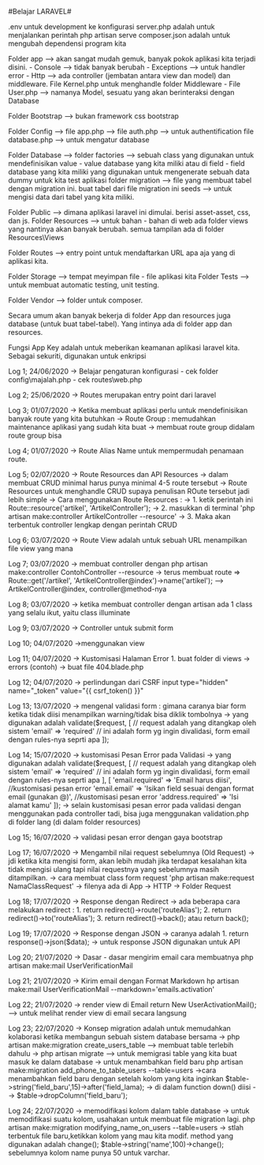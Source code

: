 #Belajar LARAVEL#

.env untuk development ke konfigurasi
server.php adalah untuk menjalankan perintah php artisan serve
composer.json adalah untuk mengubah dependensi program kita

Folder app --> akan sangat mudah gemuk, banyak pokok aplikasi kita terjadi disini.
    - Console --> tidak banyak berubah
    - Exceptions --> untuk handler error
    - Http --> ada controller (jembatan antara view dan model) dan middleware. File Kernel.php untuk menghandle folder Middleware
    - File User.php --> namanya Model, sesuatu yang akan berinteraksi dengan Database

Folder Bootstrap --> bukan framework css bootstrap

Folder Config --> 
    file app.php -->
    file auth.php --> untuk authentification
    file database.php --> untuk mengatur database

Folder Database -->
    folder factories --> sebuah class yang digunakan untuk mendefinisikan value - value database yang kita miliki atau di field - field database yang kita miliki yang digunakan untuk mengenerate sebuah data dummy untuk kita test aplikasi
    folder migration --> file yang membuat tabel dengan migration ini. buat tabel dari file migration ini
    seeds --> untuk mengisi data dari tabel yang kita miliki.

Folder Public --> dimana aplikasi laravel ini dimulai. berisi asset-asset, css, dan js.
Folder Resources --> untuk bahan - bahan di web
    ada folder views yang nantinya akan banyak berubah. semua tampilan ada di folder Resources\Views

Folder Routes --> entry point untuk mendaftarkan URL apa aja yang di aplikasi kita.

Folder Storage --> tempat meyimpan file - file aplikasi kita
Folder Tests --> untuk membuat automatic testing, unit testing.

Folder Vendor --> folder untuk composer. 

Secara umum akan banyak bekerja di folder App dan resources juga database (untuk buat tabel-tabel). Yang intinya ada di folder app dan resources. 

Fungsi App Key adalah untuk meberikan keamanan aplikasi laravel kita. Sebagai sekuriti, digunakan untuk enkripsi

Log 1; 24/06/2020
    -> Belajar pengaturan konfigurasi
        - cek folder config\majalah.php
        - cek routes\web.php 

Log 2; 25/06/2020
    -> Routes merupakan entry point dari laravel

Log 3; 01/07/2020
    -> Ketika membuat aplikasi perlu untuk mendefinisikan banyak route yang kita butuhkan
    -> Route Group : memudahkan maintenance aplikasi yang sudah kita buat
    -> membuat route group didalam route group bisa

Log 4; 01/07/2020
    -> Route Alias Name untuk mempermudah penamaan route.

Log 5; 02/07/2020
    -> Route Resources dan API Resources
    -> dalam membuat CRUD minimal harus punya minimal 4-5 route tersebut
    -> Route Resources untuk menghandle CRUD supaya penulisan ROute tersebut jadi lebih simple
    -> Cara menggunakan Route Resources :
    -> 1. ketik perintah ini Route::resource('artikel', 'ArtikelController');
    -> 2. masukkan di terminal 'php artisan make:controller ArtikelController --resource'
    -> 3. Maka akan terbentuk controller lengkap dengan perintah CRUD

Log 6; 03/07/2020
    -> Route View adalah untuk sebuah URL menampilkan file view yang mana

Log 7; 03/07/2020
    -> membuat controller dengan php artisan make:controller ContohController --resource
    -> terus membuat route => Route::get('/artikel', 'ArtikelController@index')->name('artikel'); --> ArtikelController@index, controller@method-nya

Log 8; 03/07/2020
    -> ketika membuat controller dengan artisan ada 1 class yang selalu ikut, yaitu class illuminate

Log 9; 03/07/2020
    -> Controller untuk submit form 

Log 10; 04/07/2020
    ->menggunakan view

Log 11; 04/07/2020
    -> Kustomisasi Halaman Error 
        1. buat folder di views -> errors (contoh) -> buat file 404.blade.php

Log 12; 04/07/2020
    -> perlindungan dari CSRF
        input type="hidden" name="_token" value="{{ csrf_token() }}"

Log 13; 13/07/2020
    -> mengenal validasi form : gimana caranya biar form ketika tidak diisi menampilkan warning/tidak bisa diklik tombolnya
    -> yang digunakan adalah validate($request, [ // request adalah yang ditangkap oleh sistem
        'email' => 'required'  // ini adalah form yg ingin divalidasi, form email dengan rules-nya seprti apa
    ]);

Log 14; 15/07/2020
    -> kustomisasi Pesan Error pada Validasi
    -> yang digunakan adalah validate($request, [ // request adalah yang ditangkap oleh sistem
        'email' => 'required'  // ini adalah form yg ingin divalidasi, form email dengan rules-nya seprti apa
    ], [
        'email.required' => 'Email harus diisi', //kustomisasi pesan error
        'email.email'   => 'Isikan field sesuai dengan format email (gunakan @)', //kustomisasi pesan error
        'address.required' => 'Isi alamat kamu'
    ]);
    -> selain kustomisasi pesan error pada validasi dengan menggunakan pada controller tadi, bisa juga menggunakan validation.php di folder lang (di dalam folder resources)

Log 15; 16/07/2020
    -> validasi pesan error dengan gaya bootstrap 

Log 17; 16/07/2020
    -> Mengambil nilai request sebelumnya (Old Request)
    -> jdi ketika kita mengisi form, akan lebih mudah jika terdapat kesalahan kita tidak mengisi ulang tapi nilai requestnya yang sebelumnya masih ditampilkan.
    -> cara membuat class form request 'php artisan make:request NamaClassRequest'
    -> filenya ada di App -> HTTP -> Folder Request

Log 18; 17/07/2020
    -> Response dengan Redirect
    -> ada beberapa cara melakukan redirect :
     1. return redirect()->route('routeAlias');
     2. return redirect()->to('routeAlias');
     3. return redirect()->back(); atau return back();

Log 19; 17/07/2020
    -> Response dengan JSON
    -> caranya adalah 
      1. return response()->json($data);
    -> untuk response JSON digunakan untuk API

Log 20; 21/07/2020
    -> Dasar - dasar mengirim email
    cara membuatnya php artisan make:mail UserVerificationMail

Log 21; 21/07/2020
    -> Kirim email dengan Format Markdown
    hp artisan make:mail UserVerificationMail --markdown='emails.activation'

Log 22; 21/07/2020
    -> render view di Email
    return New UserActivationMail(); --> untuk melihat render view di email secara langsung

Log 23; 22/07/2020
    -> Konsep migration adalah untuk memudahkan kolaborasi ketika membangun sebuah sistem database bersama 
    -> php artisan make:migration create_users_table --> membuat table terlebih dahulu
    -> php artisan migrate --> untuk memigrasi table yang kita buat masuk ke dalam database
    -> untuk menambahkan field baru 
    php artisan make:migration add_phone_to_table_users --table=users
    ->cara menambahkan field baru dengan setelah kolom yang kita inginkan
    $table->string('field_baru',15)->after('field_lama);
    -> di dalam function down() diisi --> $table->dropColumn('field_baru');

Log 24; 22/07/2020
    -> memodifikasi kolom dalam table database
    -> untuk memodifikasi suatu kolom, usahakan untuk membuat file migration lagi.
    php artisan make:migration modifying_name_on_users --table=users
    -> stlah terbentuk file baru,ketikkan kolom yang mau kita modif. method yang digunakan adalah change();
    $table->string('name',100)->change(); sebelumnya kolom name punya 50 untuk varchar.